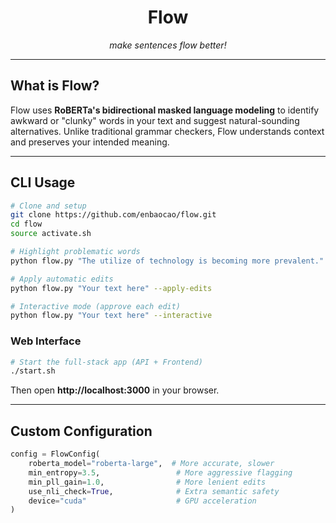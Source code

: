 <div align="center">

# Flow

*make sentences flow better!*

</div>

---

## What is Flow?

Flow uses **RoBERTa's bidirectional masked language modeling** to identify awkward or "clunky" words in your text and suggest natural-sounding alternatives. Unlike traditional grammar checkers, Flow understands context and preserves your intended meaning.

---

## CLI Usage

```bash
# Clone and setup
git clone https://github.com/enbaocao/flow.git
cd flow
source activate.sh

# Highlight problematic words
python flow.py "The utilize of technology is becoming more prevalent." --highlight

# Apply automatic edits
python flow.py "Your text here" --apply-edits

# Interactive mode (approve each edit)
python flow.py "Your text here" --interactive
```

### Web Interface

```bash
# Start the full-stack app (API + Frontend)
./start.sh
```

Then open **http://localhost:3000** in your browser.

---

## Custom Configuration

```python
config = FlowConfig(
    roberta_model="roberta-large",  # More accurate, slower
    min_entropy=3.5,                 # More aggressive flagging
    min_pll_gain=1.0,                # More lenient edits
    use_nli_check=True,              # Extra semantic safety
    device="cuda"                    # GPU acceleration
)
```